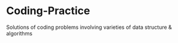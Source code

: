 # Coding-Practice
Solutions of coding problems involving varieties of data structure &amp; algorithms
